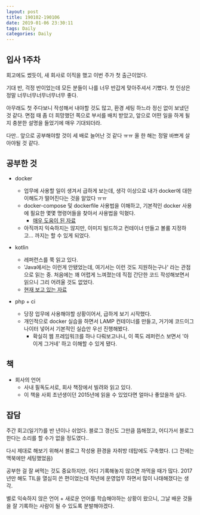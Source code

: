 ```yaml
---
layout: post
title: 190102-190106
date: 2019-01-06 23:30:11
tags: Daily
categories: Daily
---
```


## 입사 1주차
회고에도 썼듯이, 새 회사로 이직을 했고 이번 주가 첫 출근이었다.

기대 반, 걱정 반이었는데 모든 분들이 나를 너무 반갑게 맞아주셔서 기뻤다. 첫 인상은 정말 너무너무너무너무너무 좋다.

아무래도 첫 주다보니 작성해서 내야할 것도 많고, 환경 세팅 하느라 정신 없이 보냈던 것 같다. 면접 때 좀 더 희망했던 쪽으로 부서를 배치 받았고, 앞으로 어떤 일을 하게 될 지 충분한 설명을 들었기에 매우 기대되더라.

다만.. 앞으로 공부해야할 것이 세 배로 늘어난 것 같다 ㅠㅠ 올 한 해는 정말 바쁘게 살아야될 것 같다.

## 공부한 것
* docker
    * 업무에 사용할 일이 생겨서 급하게 보는데, 생각 이상으로 내가 docker에 대한 이해도가 떨어진다는 것을 알았다 ㅠㅠ
    * docker-compose 및 dockerfile 사용법을 이해하고, 기본적인 docker 사용에 필요한 몇몇 명령어들을 찾아서 사용법을 익혔다.
        * [매우 도움이 된 자료](http://pyrasis.com/docker.html)
    * 아직까지 익숙하지는 않지만, 이미지 빌드하고 컨테이너 만들고 볼륨 지정하고... 까지는 할 수 있게 되었다.

* kotlin
    * 레퍼런스를 쭉 읽고 있다.
    * 'Java에서는 이런게 안됐었는데, 여기서는 이런 것도 지원하는구나' 라는 관점으로 읽는 중. 처음에는 꽤 어렵게 느껴졌는데 직접 간단한 코드 작성해보면서 읽으니 그리 어려울 것도 없었다.
    * [현재 보고 있는 자료](http://javacan.tistory.com/entry/kotlin-11-12-ko-reference)

* php + ci
    * 당장 업무에 사용해야할 상황이어서, 급하게 보기 시작했다.
    * 개인적으로 docker 실습을 하면서 LAMP 컨테이너를 만들고, 거기에 코드이그나이터 넣어서 기본적인 실습만 우선 진행해봤다.
        * 확실히 웹 프레임워크를 하나 다뤄보고나니, 이 쪽도 레퍼런스 보면서 '아 이게 그거네' 하고 이해할 수 있게 됐다.

## 책
* 회사의 언어
    * 사내 필독도서로, 회사 책장에서 빌려와 읽고 있다.
    * 이 책을 사회 초년생이던 2015년에 읽을 수 있었다면 얼마나 좋았을까 싶다.

## 잡담
주간 회고(일기?)를 반 년이나 쉬었다. 블로그 갱신도 그만큼 뜸해졌고, 어디가서 블로그 한다는 소리를 할 수가 없을 정도였다..

다시 제대로 해보기 위해서 블로그 작성용 환경을 자취방 데탑에도 구축했다. (그 전에는 맥북에만 세팅했었음)

공부한 걸 잘 써먹는 것도 중요하지만, 어디 기록해놓지 않으면 까먹을 때가 많다. 2017년만 해도 TIL을 열심히 쓴 편이었는데 작년에 운영업무 하면서 많이 나태해졌다는 생각.

별로 익숙하지 않은 언어 + 새로운 언어를 학습해야하는 상황이 왔으니, 그날 배운 것들을 잘 기록하는 사람이 될 수 있도록 분발해야겠다.
